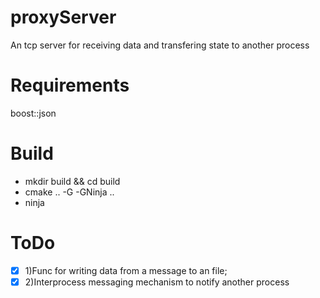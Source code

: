 # proxyServer

An tcp server for receiving data and transfering state to another process
# Requirements
boost::json
# Build
- mkdir build && cd build
- cmake .. -G -GNinja ..
- ninja
# ToDo

- [x] 1)Func for writing data from a message to an file;
- [x] 2)Interprocess messaging mechanism to notify another process
